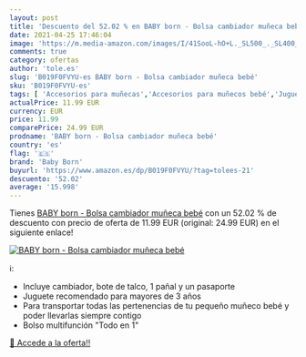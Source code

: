 ```yaml
---
layout: post
title: 'Descuento del 52.02 % en BABY born - Bolsa cambiador muñeca bebé'
date: 2021-04-25 17:46:04
image: 'https://m.media-amazon.com/images/I/41SooL-hO+L._SL500_._SL400_.jpg'
comments: true
category: ofertas
author: 'tole.es'
slug: 'B019F0FVYU-es BABY born - Bolsa cambiador muñeca bebé'
sku: 'B019F0FVYU-es'
tags: [ 'Accesorios para muñecas','Accesorios para muñecos bebé','Juguetes','Juguetes y juegos','Muñecas y accesorios','baby born','bebé', ]
actualPrice: 11.99 EUR
currency: EUR
price: 11.99
comparePrice: 24.99 EUR
prodname: 'BABY born - Bolsa cambiador muñeca bebé'
country: 'es'
flag: '🇪🇸'
brand: 'Baby Born'
buyurl: 'https://www.amazon.es/dp/B019F0FVYU/?tag=tolees-21'
descuento: '52.02'
average: '15.998'
---
```


Tienes [BABY born - Bolsa cambiador muñeca bebé](https://www.amazon.es/dp/B019F0FVYU/?tag=tolees-21) con un 52.02 % de descuento con precio de oferta de 11.99 EUR (original: 24.99 EUR) en el siguiente enlace!

[![BABY born - Bolsa cambiador muñeca bebé](https://m.media-amazon.com/images/I/41SooL-hO+L._SL500_._SL400_.jpg)](https://www.amazon.es/dp/B019F0FVYU/?tag=tolees-21)

ℹ️:

- Incluye cambiador, bote de talco, 1 pañal y un pasaporte
- Juguete recomendado para mayores de 3 años
- Para transportar todas las pertenencias de tu pequeño muñeco bebé y poder llevarlas siempre contigo
- Bolso multifunción "Todo en 1"

[🛒 Accede a la oferta!!](https://www.amazon.es/dp/B019F0FVYU/?tag=tolees-21)
